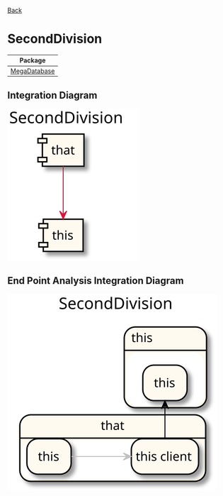 

[Back](../README.md)

# SecondDivision

| Package |
----|
[MegaDatabase](MegaDatabase/README.md)|

## Integration Diagram
<img src="integration.svg">

## End Point Analysis Integration Diagram
<img src="integrationepa.svg">

